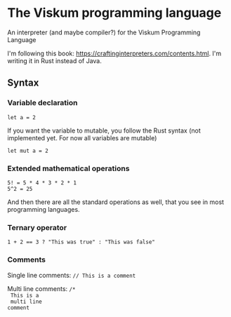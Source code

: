 # The Viskum programming language

An interpreter (and maybe compiler?) for the Viskum Programming Language

I'm following this book: https://craftinginterpreters.com/contents.html. I'm writing it in Rust instead of Java.

## Syntax

### Variable declaration

<code>let a = 2</code>

If you want the variable to mutable, you follow the Rust syntax (not implemented yet. For now all variables are mutable)

<code>let mut a = 2</code>

### Extended mathematical operations

<code>5! = 5 \* 4 \* 3 \* 2 \* 1</code>
<br/>
<code>5^2 = 25</code>

And then there are all the standard operations as well, that you see in most programming languages.

### Ternary operator

<code>1 + 2 == 3 ? "This was true" : "This was false"</code>

### Comments

Single line comments:
<code>// This is a comment</code>

Multi line comments:
<code>/\* <br/> This is a <br/> multi line comment </code>
